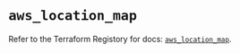 # `aws_location_map`

Refer to the Terraform Registory for docs: [`aws_location_map`](https://registry.terraform.io/providers/hashicorp/aws/4.63.0/docs/resources/location_map).
